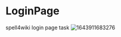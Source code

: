 # LoginPage
spell4wiki login page task 
![1643911683276](https://user-images.githubusercontent.com/92242259/152403307-76e7052e-7325-4a76-8bf3-b72d4160a1b7.jpg)

